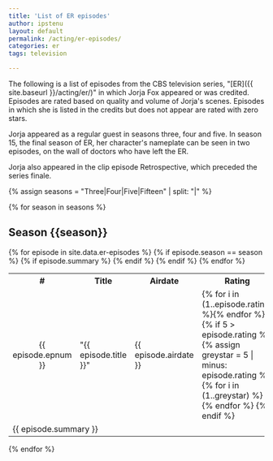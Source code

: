 ```yaml
---
title: 'List of ER episodes'
author: ipstenu
layout: default
permalink: /acting/er-episodes/
categories: er
tags: television

---
```


The following is a list of episodes from the CBS television series, "[ER]({{ site.baseurl }}/acting/er/)" in which Jorja Fox appeared or was credited. Episodes are rated based on quality and volume of Jorja's scenes. Episodes in which she is listed in the credits but does not appear are rated with zero stars. 

Jorja appeared as a regular guest in seasons three, four and five. In season 15, the final season of ER, her character's nameplate can be seen in two episodes, on the wall of doctors who have left the ER.

Jorja also appeared in the clip episode Retrospective, which preceded the series finale.

{% assign seasons = "Three|Four|Five|Fifteen" | split: "|" %}

{% for season in seasons %}

## Season {{season}}
	
<table class="episodelist">
<tbody>
<tr>
	<th> # </th>
	<th> Title </th>
	<th> Airdate </th>
	<th>Rating</th>
</tr>
{% for episode in site.data.er-episodes %}
{% if episode.season == season %}
<tr class="episodelist-name">
	<td style="text-align: center">{{ episode.epnum }}</td>
	<td style="text-align: left">"{{ episode.title }}"</td>
	<td>{{ episode.airdate }}</td>
	<td>
	{% for i in (1..episode.rating) %}<i style="color:gold;" class="fa fa-star fa-rotate-normal" name="star"></i>{% endfor %}
	{% if 5 > episode.rating %}
		{% assign greystar = 5 | minus: episode.rating %}
		{% for i in (1..greystar) %}<i style="color:grey;" class="fa fa-star fa-rotate-normal" name="star"></i>{% endfor %}
	{% endif %}
	</td>
</tr>
{% if episode.summary %}
<tr class="episodelist-summary">
	<td colspan="4">{{ episode.summary }}</td>
</tr>
{% endif %}
{% endif %}
{% endfor %}
</tbody>

</table>
{% endfor %}